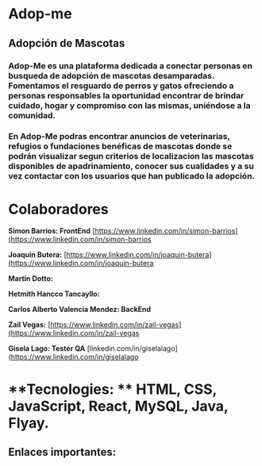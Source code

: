 # Adop-me
## Adopción de Mascotas
### Adop-Me es una plataforma dedicada a conectar personas en busqueda de adopción de mascotas desamparadas. Fomentamos el resguardo de perros y gatos ofreciendo a personas responsables la oportunidad encontrar de brindar cuidado, hogar y compromiso con las mismas, uniéndose a la comunidad.

### En Adop-Me podras encontrar anuncios de veterinarias, refugios o fundaciones benéficas de mascotas donde se podrán visualizar segun criterios de localizacion las mascotas disponibles de apadrinamiento, conocer sus cualidades y a su vez contactar con los usuarios que han publicado la adopción. 

# **Colaboradores**

**Simon Barrios: FrontEnd** [https://www.linkedin.com/in/simon-barrios](https://www.linkedin.com/in/simon-barrios

**Joaquin Butera:** [https://www.linkedin.com/in/joaquin-butera](https://www.linkedin.com/in/joaquin-butera

**Martin Dotto:**

**Hetmith Hancco Tancayllo:**

**Carlos Alberto Valencia Mendez: BackEnd** 

**Zail Vegas:** [https://www.linkedin.com/in/zail-vegas](https://www.linkedin.com/in/zail-vegas

**Gisela Lago: Tester QA** [linkedin.com/in/giselalago](https://www.linkedin.com/in/giselalago

# **Tecnologies: ** HTML, CSS, JavaScript, React, MySQL, Java, Flyay.

## **Enlaces importantes:**
